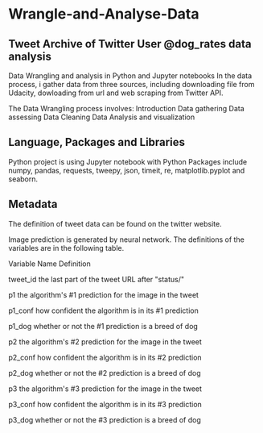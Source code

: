 # Wrangle-and-Analyse-Data
## Tweet Archive of Twitter User @dog_rates data analysis
Data Wrangling and analysis in Python and Jupyter notebooks
In the data process, i gather data from three sources, including downloading file from Udacity, dowloading from url and web scraping from Twitter API.

The Data Wrangling process involves:
Introduction
Data gathering
Data assessing
Data Cleaning
Data Analysis and visualization

## Language, Packages and Libraries

Python project is using Jupyter notebook with Python
Packages include numpy, pandas, requests, tweepy, json, timeit, re, matplotlib.pyplot and seaborn.
## Metadata
The definition of tweet data can be found on the twitter website.

Image prediction is generated by neural network. The definitions of the variables are in the following table.

Variable Name	Definition

tweet_id	the last part of the tweet URL after "status/"

p1	the algorithm's #1 prediction for the image in the tweet

p1_conf	how confident the algorithm is in its #1 prediction

p1_dog	whether or not the #1 prediction is a breed of dog

p2	the algorithm's #2 prediction for the image in the tweet

p2_conf	how confident the algorithm is in its #2 prediction

p2_dog	whether or not the #2 prediction is a breed of dog

p3	the algorithm's #3 prediction for the image in the tweet

p3_conf	how confident the algorithm is in its #3 prediction

p3_dog	whether or not the #3 prediction is a breed of dog

